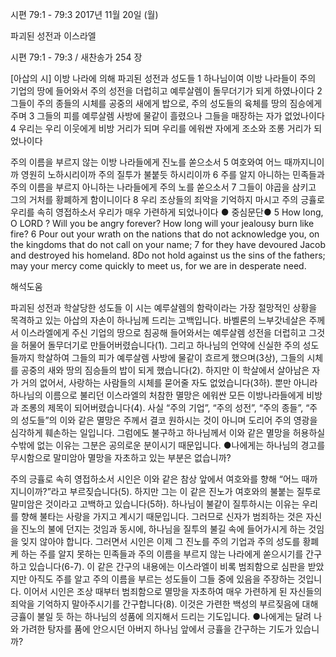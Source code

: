시편 79:1 - 79:3 
2017년 11월 20일 (월)

파괴된 성전과 이스라엘



시편 79:1 - 79:3 / 새찬송가 254 장


[아삽의 시]
이방 나라에 의해 파괴된 성전과 성도들
1 하나님이여 이방 나라들이 주의 기업의 땅에 들어와서 주의 성전을 더럽히고 예루살렘이 돌무더기가 되게 하였나이다 2 그들이 주의 종들의 시체를 공중의 새에게 밥으로, 주의 성도들의 육체를 땅의 짐승에게 주며 3 그들의 피를 예루살렘 사방에 물같이 흘렸으나 그들을 매장하는 자가 없었나이다 4 우리는 우리 이웃에게 비방 거리가 되며 우리를 에워싼 자에게 조소와 조롱 거리가 되었나이다

주의 이름을 부르지 않는 이방 나라들에게 진노를 쏟으소서
5 여호와여 어느 때까지니이까 영원히 노하시리이까 주의 질투가 불붙듯 하시리이까 6 주를 알지 아니하는 민족들과 주의 이름을 부르지 아니하는 나라들에게 주의 노를 쏟으소서 7 그들이 야곱을 삼키고 그의 거처를 황폐하게 함이니이다 8 우리 조상들의 죄악을 기억하지 마시고 주의 긍휼로 우리를 속히 영접하소서 우리가 매우 가련하게 되었나이다
● 중심문단● 5 How long, O LORD ? Will you be angry forever? How long will your jealousy burn like fire? 6 Pour out your wrath on the nations that do not acknowledge you, on the kingdoms that do not call on your name; 7 for they have devoured Jacob and destroyed his homeland. 8Do not hold against us the sins of the fathers; may your mercy come quickly to meet us, for we are in desperate need.

해석도움





파괴된 성전과 학살당한 성도들
이 시는 예루살렘의 함락이라는 가장 절망적인 상황을 목격하고 있는 아삽의 자손이 하나님께 드리는 고백입니다. 바벨론의 느부갓네살은 주께서 이스라엘에게 주신 기업의 땅으로 침공해 들어와서는 예루살렘 성전을 더럽히고 그것을 허물어 돌무더기로 만들어버렸습니다(1). 그리고 하나님의 언약에 신실한 주의 성도들까지 학살하여 그들의 피가 예루살렘 사방에 물같이 흐르게 했으며(3상), 그들의 시체를 공중의 새와 땅의 짐승들의 밥이 되게 했습니다(2). 하지만 이 학살에서 살아남은 자가 거의 없어서, 사랑하는 사람들의 시체를 묻어줄 자도 없었습니다(3하). 뿐만 아니라 하나님의 이름으로 불리던 이스라엘의 처참한 멸망은 에워싼 모든 이방나라들에게 비방과 조롱의 제목이 되어버렸습니다(4). 사실 “주의 기업”, “주의 성전”, “주의 종들”, “주의 성도들”의 이와 같은 멸망은 주께서 결코 원하시는 것이 아니며 도리어 주의 영광을 심각하게 훼손하는 일입니다. 그럼에도 불구하고 하나님께서 이와 같은 멸망을 허용하실 수밖에 없는 이유는 그분은 공의로운 분이시기 때문입니다.
●나에게는 하나님의 경고를 무시함으로 말미암아 멸망을 자초하고 있는 부분은 없습니까?

주의 긍휼로 속히 영접하소서
시인은 이와 같은 참상 앞에서 여호와를 향해 “어느 때까지니이까?”라고 부르짖습니다(5). 하지만 그는 이 같은 진노가 여호와의 불붙는 질투로 말미암은 것이라고 고백하고 있습니다(5하). 하나님이 불같이 질투하시는 이유는 우리를 향해 불타는 사랑을 가지고 계시기 때문입니다. 그러므로 신자가 범죄하는 것은 자신을 진노의 불에 던지는 것임과 동시에, 하나님을 질투의 불길 속에 들어가시게 하는 것임을 잊지 않아야 합니다. 그러면서 시인은 이제 그 진노를 주의 기업과 주의 성도를 황폐케 하는 주를 알지 못하는 민족들과 주의 이름을 부르지 않는 나라에게 쏟으시기를 간구하고 있습니다(6-7). 이 같은 간구의 내용에는 이스라엘이 비록 범죄함으로 심판을 받았지만 아직도 주를 알고 주의 이름을 부르는 성도들이 그들 중에 있음을 주장하는 것입니다. 이어서 시인은 조상 때부터 범죄함으로 멸망을 자초하여 매우 가련하게 된 자신들의 죄악을 기억하지 말아주시기를 간구합니다(8). 이것은 가련한 백성의 부르짖음에 대해 긍휼이 불일 듯 하는 하나님의 성품에 의지해서 드리는 기도입니다.
●나에게는 달려 나와 가려한 탕자를 품에 안으시던 아버지 하나님 앞에서 긍휼을 간구하는 기도가 있습니까?
